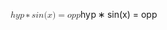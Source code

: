 <span class="katex"><span class="katex-mathml"><math xmlns="http://www.w3.org/1998/Math/MathML"><semantics><mrow><mi>h</mi><mi>y</mi><mi>p</mi><mo>∗</mo><mi>s</mi><mi>i</mi><mi>n</mi><mo stretchy="false">(</mo><mi>x</mi><mo stretchy="false">)</mo><mo>=</mo><mi>o</mi><mi>p</mi><mi>p</mi></mrow><annotation encoding="application/x-tex">hyp*sin(x)=opp</annotation></semantics></math></span><span class="katex-html" aria-hidden="true"><span class="base"><span class="strut" style="height:0.8888799999999999em;vertical-align:-0.19444em;"></span><span class="mord mathnormal">h</span><span class="mord mathnormal" style="margin-right:0.03588em;">y</span><span class="mord mathnormal">p</span><span class="mspace" style="margin-right:0.2222222222222222em;"></span><span class="mbin">∗</span><span class="mspace" style="margin-right:0.2222222222222222em;"></span></span><span class="base"><span class="strut" style="height:1em;vertical-align:-0.25em;"></span><span class="mord mathnormal">s</span><span class="mord mathnormal">i</span><span class="mord mathnormal">n</span><span class="mopen">(</span><span class="mord mathnormal">x</span><span class="mclose">)</span><span class="mspace" style="margin-right:0.2777777777777778em;"></span><span class="mrel">=</span><span class="mspace" style="margin-right:0.2777777777777778em;"></span></span><span class="base"><span class="strut" style="height:0.625em;vertical-align:-0.19444em;"></span><span class="mord mathnormal">o</span><span class="mord mathnormal">p</span><span class="mord mathnormal">p</span></span></span></span>